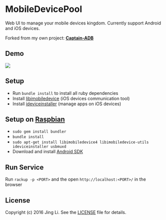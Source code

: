 MobileDevicePool
===========

Web UI to manage your mobile devices kingdom.  Currently support Android and iOS devices.

Forked from my own project: [**Captain-ADB**](https://github.com/thyrlian/Captain-ADB)

## Demo
<img src="https://github.com/thyrlian/MobileDevicePool/blob/master/public/img/demo.png">

## Setup

* Run `bundle install` to install all ruby dependencies
* Install [libimobiledevice](https://github.com/libimobiledevice/libimobiledevice) (iOS devices communication tool)
* Install [ideviceinstaller](https://github.com/libimobiledevice/ideviceinstaller) (manage apps on iOS devices)

## Setup on [Raspbian](https://www.raspberrypi.org/downloads/raspbian/)

* `sudo gem install bundler`
* `bundle install`
* `sudo apt-get install libimobiledevice4 libimobiledevice-utils ideviceinstaller usbmuxd`
* Download and install [Android SDK](https://developer.android.com/studio/index.html)

## Run Service

Run `rackup -p <PORT>` and the open `http://localhost:<PORT>/` in the browser 

## License
Copyright (c) 2016 Jing Li. See the [LICENSE](https://github.com/thyrlian/MobileDevicePool/blob/master/LICENSE) file for details.
